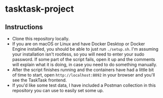 # tasktask-project

## Instructions
- Clone this repository locally.
- If you are on macOS or Linux and have Docker Desktop or Docker Engine installed, you should be able to just run `./setup.sh`. I'm assuming your installation isn't rootless, so you will need to enter your sudo password. If some part of the script fails, open it up and the comments will explain what it is doing, in case you need to do something manually.
- After the script finishes running and the containers have had a little bit of time to start, open `http://localhost:8092` in your browser and you'll see the TaskTask frontend.
- If you'd like some test data, I have included a Postman collection in this repository you can use to easily set some up.
